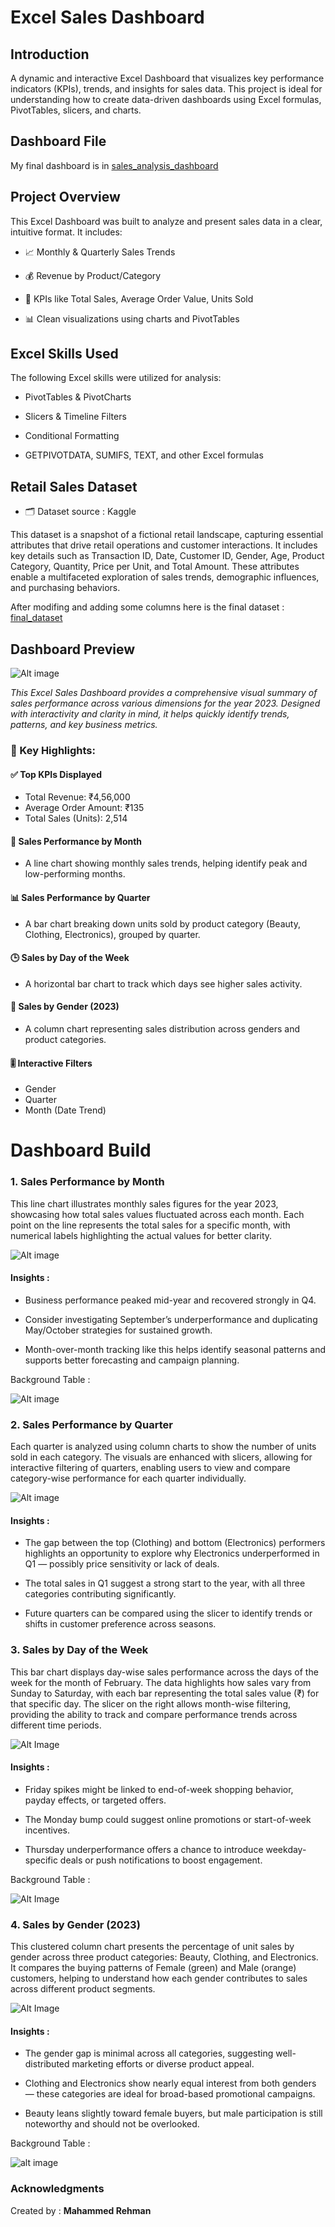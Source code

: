 # Excel Sales Dashboard 
## Introduction
A dynamic and interactive Excel Dashboard that visualizes key performance indicators (KPIs), trends, and insights for sales data. This project is ideal for understanding how to create data-driven dashboards using Excel formulas, PivotTables, slicers, and charts.

## Dashboard File
My final dashboard is in [sales_analysis_dashboard](/Sales_Dataset/retail_sales_analysis.xlsx)

## Project Overview
This Excel Dashboard was built to analyze and present sales data in a clear, intuitive format. It includes:

- 📈 Monthly & Quarterly Sales Trends

- 💰 Revenue by Product/Category

- 📌 KPIs like Total Sales, Average Order Value, Units Sold

- 📊 Clean visualizations using charts and PivotTables

## Excel Skills Used
The following Excel skills were utilized for analysis:

- PivotTables & PivotCharts

- Slicers & Timeline Filters

- Conditional Formatting

- GETPIVOTDATA, SUMIFS, TEXT, and other Excel formulas

## Retail Sales Dataset
- 🗂️ Dataset source : Kaggle

This dataset is a snapshot of a fictional retail landscape, capturing essential attributes that drive retail operations and customer interactions. It includes key details such as Transaction ID, Date, Customer ID, Gender, Age, Product Category, Quantity, Price per Unit, and Total Amount. These attributes enable a multifaceted exploration of sales trends, demographic influences, and purchasing behaviors.

After modifing and adding some columns here is the final dataset : [final_dataset](/Sales_Dataset/finla_reatil_sales_dataset.csv)

## Dashboard Preview

![Alt image](/Assests/dashboard.png)

*This Excel Sales Dashboard provides a comprehensive visual summary of sales performance across various dimensions for the year 2023. Designed with interactivity and clarity in mind, it helps quickly identify trends, patterns, and key business metrics.*

### 🧾 Key Highlights:

#### ✅ Top KPIs Displayed

- Total Revenue: ₹4,56,000
- Average Order Amount: ₹135
- Total Sales (Units): 2,514

#### 📅 Sales Performance by Month

- A line chart showing monthly sales trends, helping identify peak and low-performing months.

#### 📊 Sales Performance by Quarter

- A bar chart breaking down units sold by product category (Beauty, Clothing, Electronics), grouped by quarter.

#### 🕒 Sales by Day of the Week

- A horizontal bar chart to track which days see higher sales activity.

#### 🧩 Sales by Gender (2023)

- A column chart representing sales distribution across genders and product categories.

#### 🎚️ Interactive Filters

- Gender
- Quarter
- Month (Date Trend)


# Dashboard Build
### 1. Sales Performance by Month 
This line chart illustrates monthly sales figures for the year 2023, showcasing how total sales values fluctuated across each month. Each point on the line represents the total sales for a specific month, with numerical labels highlighting the actual values for better clarity.

![Alt image](/Assests/sales_performence.png)

#### Insights : 
- Business performance peaked mid-year and recovered strongly in Q4.

- Consider investigating September’s underperformance and duplicating May/October strategies for sustained growth.

- Month-over-month tracking like this helps identify seasonal patterns and supports better forecasting and campaign planning.

Background Table : 

![Alt image](/Assests/month_trend_table.png)

### 2.  Sales Performance by Quarter

Each quarter is analyzed using column charts to show the number of units sold in each category. The visuals are enhanced with slicers, allowing for interactive filtering of quarters, enabling users to view and compare category-wise performance for each quarter individually.

![Alt image](/Assests/quarter.png)

#### Insights :

- The gap between the top (Clothing) and bottom (Electronics) performers highlights an opportunity to explore why Electronics underperformed in Q1 — possibly price sensitivity or lack of deals.

- The total sales in Q1 suggest a strong start to the year, with all three categories contributing significantly.

- Future quarters can be compared using the slicer to identify trends or shifts in customer preference across seasons.

### 3. Sales by Day of the Week
This bar chart displays day-wise sales performance across the days of the week for the month of February. The data highlights how sales vary from Sunday to Saturday, with each bar representing the total sales value (₹) for that specific day. The slicer on the right allows month-wise filtering, providing the ability to track and compare performance trends across different time periods.

![Alt Image](/Assests/sales_by_DOW.png)

#### Insights : 
- Friday spikes might be linked to end-of-week shopping behavior, payday effects, or targeted offers.

- The Monday bump could suggest online promotions or start-of-week incentives.

- Thursday underperformance offers a chance to introduce weekday-specific deals or push notifications to boost engagement.

Background Table :

![Alt Image](/Assests/dow_table2.png)

### 4. Sales by Gender (2023)
This clustered column chart presents the percentage of unit sales by gender across three product categories: Beauty, Clothing, and Electronics. It compares the buying patterns of Female (green) and Male (orange) customers, helping to understand how each gender contributes to sales across different product segments.

![Alt Image](/Assests/sales_gender.png)

#### Insights : 
- The gender gap is minimal across all categories, suggesting well-distributed marketing efforts or diverse product appeal.

- Clothing and Electronics show nearly equal interest from both genders — these categories are ideal for broad-based promotional campaigns.

- Beauty leans slightly toward female buyers, but male participation is still noteworthy and should not be overlooked.

Background Table : 

![alt image](/Assests/geneder_table.png)

### Acknowledgments

 Created by : <strong> Mahammed Rehman




